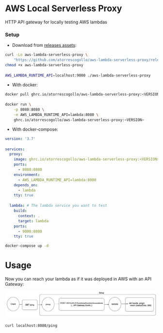 # AWS Local Serverless Proxy
HTTP API gateway for locally testing AWS lambdas

### Setup
* Download from [releases assets](https://github.com/atorrescogollo/aws-lambda-serverless-proxy/releases):
```bash
curl -Lo aws-lambda-serverless-proxy \
    "https://github.com/atorrescogollo/aws-lambda-serverless-proxy/releases/download/<VERSION>/aws-lambda-serverless-proxy_<OS>_<ARCH>"
chmod +x aws-lambda-serverless-proxy

AWS_LAMBDA_RUNTIME_API=localhost:9000 ./aws-lambda-serverless-proxy
```

* With docker:
```bash
docker pull ghrc.io/atorrescogollo/aws-lambda-serverless-proxy:<VERSION>

docker run \
    -p 8080:8080 \
    -e AWS_LAMBDA_RUNTIME_API=lambda:8080 \
    ghrc.io/atorrescogollo/aws-lambda-serverless-proxy:<VERSION>
```

* With docker-compose:
```yaml
version: '3.7'

services:
  proxy:
    image: ghrc.io/atorrescogollo/aws-lambda-serverless-proxy:<VERSION>
    ports:
      - 8080:8080
    environment:
      - AWS_LAMBDA_RUNTIME_API=lambda:8080
    depends_on:
      - lambda
    tty: true

  lambda: # The lambda service you want to test
    build:
      context: .
      target: lambda
    ports:
      - 9000:8080
    tty: true
```
```bash
docker-compose up -d
```

# Usage
Now you can reach your lambda as if it was deployed in AWS with an API Gateway:

![Usage](./docs/images/usage.png)

```bash
curl localhost:8080/ping
```
